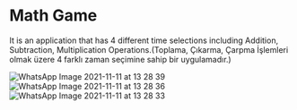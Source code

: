 # Math Game
 It is an application that has 4 different time selections including Addition, Subtraction, Multiplication Operations.(Toplama, Çıkarma, Çarpma İşlemleri olmak üzere 4 farklı zaman seçimine sahip bir uygulamadır.)

![WhatsApp Image 2021-11-11 at 13 28 39](https://user-images.githubusercontent.com/62941438/141301415-1a4c9df9-45f5-442e-beff-055a5d86edc7.jpeg)
![WhatsApp Image 2021-11-11 at 13 28 36](https://user-images.githubusercontent.com/62941438/141301564-4b64f995-3b34-48f6-8df3-c21de7fb70db.jpeg)
![WhatsApp Image 2021-11-11 at 13 28 33](https://user-images.githubusercontent.com/62941438/141301761-132229db-02a0-403f-8f1b-77f71647a386.jpeg)
